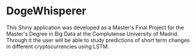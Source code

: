 # DogeWhisperer
This Shiny application was developed as a Master's Final Project for the Master's Degree in Big Data at the Complutense University of Madrid.    Through it the user will be able to study predictions of short term changes in different cryptocurrencies using LSTM.
